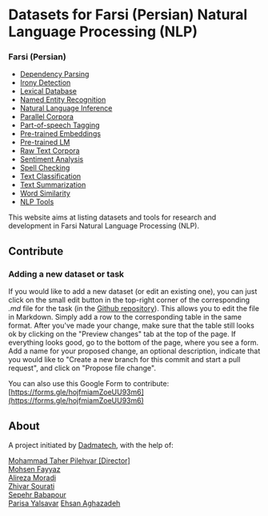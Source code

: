 # Datasets for Farsi (Persian) Natural Language Processing (NLP)


### Farsi (Persian)

- [Dependency Parsing](farsi/dependency_parsing.md)
- [Irony Detection](farsi/irony_detection.md)
- [Lexical Database](farsi/lexical_database.md)
- [Named Entity Recognition](farsi/named_entity_recognition.md)
- [Natural Language Inference](farsi/natural_language_inference.md)
- [Parallel Corpora](farsi/parallel_corpora.md)
- [Part-of-speech Tagging](farsi/part-of-speech_tagging.md)
- [Pre-trained Embeddings](farsi/pre-trained_embeddings.md)
- [Pre-trained LM](farsi/pre-trained_lm.md)
- [Raw Text Corpora](farsi/raw_text_corpora.md)
- [Sentiment Analysis](farsi/sentiment_analysis.md)
- [Spell Checking](farsi/spell_checking.md)
- [Text Classification](farsi/text_classification.md)
- [Text Summarization](farsi/text_summarization.md)
- [Word Similarity](farsi/word_similarity.md)
- [NLP Tools](farsi/nlp_tools.md)

This website aims at listing datasets and tools for research and development in Farsi Natural Language Processing (NLP). 
<!--If you would like to find this document again in the future, just go to [`farsinlp.github.io`](https://farsinlp.github.io/) in your browser.-->

## Contribute
###  Adding a new dataset or task
If you would like to add a new dataset (or edit an existing one), you can just click on the small edit button in the top-right corner of the corresponding *.md* file for the task (in the [Github repository](https://github.com/farsinlp/farsinlp.github.io)). This allows you to edit the file in Markdown. Simply add a row to the corresponding table in the same format. After you've made your change, make sure that the table still looks ok by clicking on the "Preview changes" tab at the top of the page. If everything looks good, go to the bottom of the page, where you see a form. Add a name for your proposed change, an optional description, indicate that you would like to "Create a new branch for this commit and start a pull request", and click on "Propose file change".

You can also use this Google Form to contribute: [https://forms.gle/hojfmiamZoeUU93m6](https://forms.gle/hojfmiamZoeUU93m6)

## About
A project initiated by [Dadmatech](http://dadmatech.ir/#/), with the help of:

[Mohammad Taher Pilehvar [Director]](https://pilehvar.github.io/) \
[Mohsen Fayyaz](https://github.com/mohsenfayyaz) \
[Alireza Moradi](https://github.com/Alireza1044) \
[Zhivar Sourati](https://github.com/zhpinkman) \
[Sepehr Babapour]() \
[Parisa Yalsavar](https://github.com/parisays)
[Ehsan Aghazadeh](https://github.com/EhsanAghazadeh)

